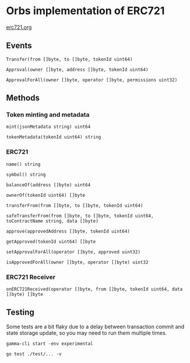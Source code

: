 # Orbs implementation of ERC721

[erc721.org](https://erc721.org)

## Events

`Transfer(from []byte, to []byte, tokenId uint64)`

`Approval(owner []byte, address []byte, tokenId uint64)`

`ApprovalForAll(owner []byte, operator []byte, permissions uint32)`

## Methods

### Token minting and metadata

`mint(jsonMetadata string) uint64`

`tokenMetadata(tokenId uint64) string`

### ERC721

`name() string`

`symbol() string`

`balanceOf(address []byte) uint64`

`ownerOf(tokenId uint64) []byte`

`transferFrom(from []byte, to []byte, tokenId uint64)`

`safeTransferFrom(from []byte, to []byte, tokenId uint64, toContractName string, data []byte)`

`approve(approvedAddress []byte, tokenId uint64)`

`getApproved(tokenId uint64) []byte`

`setApprovalForAll(operator []byte, approved uint32)`

`isApprovedForAll(owner []byte, operator []byte) uint32`

### ERC721 Receiver

`onERC721Received(operator []byte, from []byte, tokenId uint64, data []byte) []byte`

## Testing

Some tests are a bit flaky due to a delay between transaction commit and state storage update, so you may need to run them multiple times.

```
gamma-cli start -env experimental
```

```
go test ./test/... -v
```